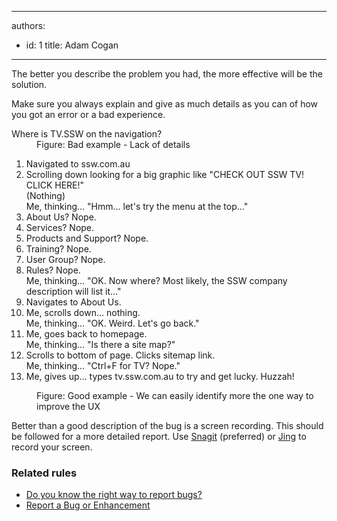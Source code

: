 

---
authors:
  - id: 1
    title: Adam Cogan
---




<span class='intro'> ​​The better you describe the problem you had, the more effective will be the solution. </span>

<p>Make sure you always explain and give as much details as you can of how you got an error or a bad experience.</p><dl class="badImage"><dt><div class="greyBox">Where is TV.SSW on the navigation? </div></dt><dd>Figure&#58; Bad example - Lack of details</dd></dl><dl class="goodImage"><dt><div class="greyBox"><ol><li>Navigated to ssw.com.au</li><li>Scrolling down looking for a big graphic like &quot;CHECK OUT SSW TV! CLICK HERE!&quot;<br>(Nothing)<br>Me, thinking… &quot;Hmm… let's try the menu at the top...&quot;</li><li>About Us? Nope.</li><li>Services? Nope.</li><li>Products and Support? Nope.</li><li>Training? Nope.</li><li>User Group? Nope.</li><li>Rules? Nope.<br> Me, thinking... &quot;OK. Now where? Most likely, the SSW company description will list it...&quot;</li><li>Navigates to About Us.</li><li>Me, scrolls down… nothing.<br> Me, thinking... &quot;OK. Weird. Let's go back.&quot;</li><li>Me, goes back to homepage.<br> Me, thinking… &quot;Is there a site map?&quot;</li><li>Scrolls to bottom of page. Clicks sitemap link.<br> Me, thinking... &quot;Ctrl+F for TV? Nope.&quot;</li><li>Me, gives up… types tv.ssw.com.au to try and get lucky. Huzzah!</li></ol></div></dt><dd>Figure&#58; Good example - We can easily identify more the one way to improve the UX</dd></dl>

<p>Better than a good description of the bug is a screen recording. This should be followed for a more detailed report. Use <a href="http&#58;//www.techsmith.com/snagit.html" target="_blank">Snagit</a> (preferred) or <a href="http&#58;//www.techsmith.com/jing.html">Jing</a> to record your screen.</p>
<h3>Related rules</h3><ul><li> 
      <a href="/_layouts/15/FIXUPREDIRECT.ASPX?WebId=3dfc0e07-e23a-4cbb-aac2-e778b71166a2&amp;TermSetId=07da3ddf-0924-4cd2-a6d4-a4809ae20160&amp;TermId=1fe85c97-442d-4798-9528-3f5711e8f847">Do you know the right way to report bugs?</a></li><li> 
      <a href="http&#58;//www.ssw.com.au/ssw/Standards/Support/bugreportorenhancement.aspx">Report a&#160;Bug or&#160;Enhancement</a></li></ul>


